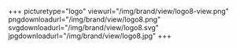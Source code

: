 +++
picturetype="logo"
viewurl="/img/brand/view/logo8-view.png"
pngdownloadurl="/img/brand/view/logo8.png"
svgdownloadurl="/img/brand/view/logo8.svg"
jpgdownloadurl="/img/brand/view/logo8.jpg"
+++